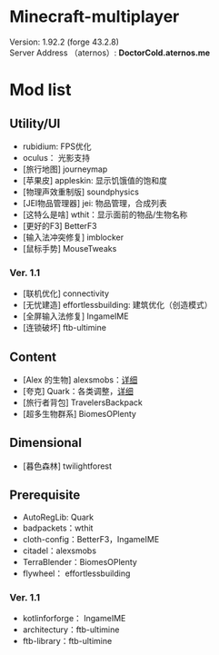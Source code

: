 # Minecraft-multiplayer
Version: 1.92.2 (forge 43.2.8) <br />
Server Address （aternos）: **DoctorCold.aternos.me** <br />

# Mod list <br />
## Utility/UI
- rubidium: FPS优化
- oculus： 光影支持
- [旅行地图] journeymap
- [苹果皮] appleskin: 显示饥饿值的饱和度 
- [物理声效重制版] soundphysics
- [JEI物品管理器] jei: 物品管理，合成列表
- [这特么是啥] wthit：显示面前的物品/生物名称
- [更好的F3] BetterF3
- [输入法冲突修复] imblocker
- [鼠标手势] MouseTweaks
### Ver. 1.1
- [联机优化] connectivity
- [无忧建造] effortlessbuilding: 建筑优化（创造模式）
- [全屏输入法修复] IngameIME
- [连锁破坏] ftb-ultimine


## Content
- [Alex 的生物] alexsmobs：[详细](https://www.bilibili.com/video/BV1uQ4y1X78P/?spm_id_from=333.880.my_history.page.click)
- [夸克] Quark：各类调整，[详细](https://www.bilibili.com/video/BV1TN4y1M7Gv/?spm_id_from=333.999.0.0) 
- [旅行者背包] TravelersBackpack
- [超多生物群系] BiomesOPlenty


## Dimensional
- [暮色森林] twilightforest

## Prerequisite 
- AutoRegLib: Quark
- badpackets：wthit
- cloth-config：BetterF3，IngameIME
- citadel：alexsmobs
- TerraBlender：BiomesOPlenty
- flywheel： effortlessbuilding
### Ver. 1.1
- kotlinforforge： IngameIME
- architectury：ftb-ultimine
- ftb-library：ftb-ultimine
